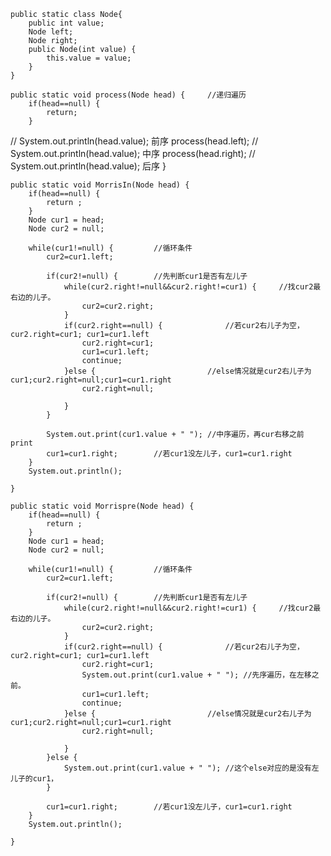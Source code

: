     public static class Node{
		public int value;
		Node left;
		Node right;
		public Node(int value) {
			this.value = value;
		}
	}
	
	public static void process(Node head) {		//递归遍历
		if(head==null) {
			return;
		}		
//		System.out.println(head.value); 前序
		process(head.left);
//		System.out.println(head.value); 中序
		process(head.right);
//		System.out.println(head.value); 后序
	}
	
	public static void MorrisIn(Node head) {
		if(head==null) {
			return ;
		}
		Node cur1 = head;
		Node cur2 = null;
		
		while(cur1!=null) {			//循环条件
			cur2=cur1.left;
			
			if(cur2!=null) {		//先判断cur1是否有左儿子
				while(cur2.right!=null&&cur2.right!=cur1) {		//找cur2最右边的儿子。
					cur2=cur2.right;
				}
				if(cur2.right==null) {				//若cur2右儿子为空，cur2.right=cur1; cur1=cur1.left
					cur2.right=cur1;
					cur1=cur1.left;
					continue;
				}else {							//else情况就是cur2右儿子为cur1;cur2.right=null;cur1=cur1.right
					cur2.right=null;
					
				}
			}
			
			System.out.print(cur1.value + " ");	//中序遍历，再cur右移之前print
			cur1=cur1.right;		//若cur1没左儿子，cur1=cur1.right
		}
		System.out.println();
		
	}
	
	public static void Morrispre(Node head) {
		if(head==null) {
			return ;
		}
		Node cur1 = head;
		Node cur2 = null;
		
		while(cur1!=null) {			//循环条件
			cur2=cur1.left;
			
			if(cur2!=null) {		//先判断cur1是否有左儿子
				while(cur2.right!=null&&cur2.right!=cur1) {		//找cur2最右边的儿子。
					cur2=cur2.right;
				}
				if(cur2.right==null) {				//若cur2右儿子为空，cur2.right=cur1; cur1=cur1.left
					cur2.right=cur1;
					System.out.print(cur1.value + " ");	//先序遍历，在左移之前。
					cur1=cur1.left;
					continue;
				}else {							//else情况就是cur2右儿子为cur1;cur2.right=null;cur1=cur1.right
					cur2.right=null;
					
				}
			}else {
				System.out.print(cur1.value + " ");	//这个else对应的是没有左儿子的cur1，
			}
			
			cur1=cur1.right;		//若cur1没左儿子，cur1=cur1.right
		}
		System.out.println();
		
	}

